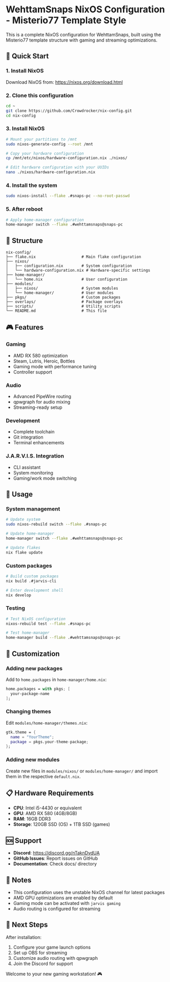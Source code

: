 # WehttamSnaps NixOS Configuration - Misterio77 Template Style

This is a complete NixOS configuration for WehttamSnaps, built using the Misterio77 template structure with gaming and streaming optimizations.

## 🚀 Quick Start

### 1. Install NixOS
Download NixOS from: https://nixos.org/download.html

### 2. Clone this configuration
```bash
cd ~
git clone https://github.com/Crowdrocker/nix-config.git
cd nix-config
```

### 3. Install NixOS
```bash
# Mount your partitions to /mnt
sudo nixos-generate-config --root /mnt

# Copy your hardware configuration
cp /mnt/etc/nixos/hardware-configuration.nix ./nixos/

# Edit hardware configuration with your UUIDs
nano ./nixos/hardware-configuration.nix
```

### 4. Install the system
```bash
sudo nixos-install --flake .#snaps-pc --no-root-passwd
```

### 5. After reboot
```bash
# Apply home-manager configuration
home-manager switch --flake .#wehttamsnaps@snaps-pc
```

## 📁 Structure

```
nix-config/
├── flake.nix                    # Main flake configuration
├── nixos/
│   ├── configuration.nix        # System configuration
│   └── hardware-configuration.nix # Hardware-specific settings
├── home-manager/
│   └── home.nix                 # User configuration
├── modules/
│   ├── nixos/                   # System modules
│   └── home-manager/            # User modules
├── pkgs/                        # Custom packages
├── overlays/                    # Package overlays
├── scripts/                     # Utility scripts
└── README.md                    # This file
```

## 🎮 Features

### Gaming
- AMD RX 580 optimization
- Steam, Lutris, Heroic, Bottles
- Gaming mode with performance tuning
- Controller support

### Audio
- Advanced PipeWire routing
- qpwgraph for audio mixing
- Streaming-ready setup

### Development
- Complete toolchain
- Git integration
- Terminal enhancements

### J.A.R.V.I.S. Integration
- CLI assistant
- System monitoring
- Gaming/work mode switching

## 🔧 Usage

### System management
```bash
# Update system
sudo nixos-rebuild switch --flake .#snaps-pc

# Update home-manager
home-manager switch --flake .#wehttamsnaps@snaps-pc

# Update flakes
nix flake update
```

### Custom packages
```bash
# Build custom packages
nix build .#jarvis-cli

# Enter development shell
nix develop
```

### Testing
```bash
# Test NixOS configuration
nixos-rebuild test --flake .#snaps-pc

# Test home-manager
home-manager build --flake .#wehttamsnaps@snaps-pc
```

## 🎨 Customization

### Adding new packages
Add to `home.packages` in `home-manager/home.nix`:
```nix
home.packages = with pkgs; [
  your-package-name
];
```

### Changing themes
Edit `modules/home-manager/themes.nix`:
```nix
gtk.theme = {
  name = "YourTheme";
  package = pkgs.your-theme-package;
};
```

### Adding new modules
Create new files in `modules/nixos/` or `modules/home-manager/` and import them in the respective `default.nix`.

## 📋 Hardware Requirements

- **CPU**: Intel i5-4430 or equivalent
- **GPU**: AMD RX 580 (4GB/8GB)
- **RAM**: 16GB DDR3
- **Storage**: 120GB SSD (OS) + 1TB SSD (games)

## 🆘 Support

- **Discord**: https://discord.gg/nTaknDvdUA
- **GitHub Issues**: Report issues on GitHub
- **Documentation**: Check docs/ directory

## 📝 Notes

- This configuration uses the unstable NixOS channel for latest packages
- AMD GPU optimizations are enabled by default
- Gaming mode can be activated with `jarvis gaming`
- Audio routing is configured for streaming

## 🎉 Next Steps

After installation:
1. Configure your game launch options
2. Set up OBS for streaming
3. Customize audio routing with qpwgraph
4. Join the Discord for support

Welcome to your new gaming workstation! 🎮